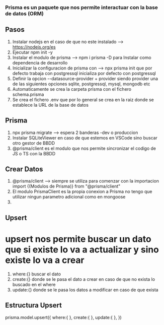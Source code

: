 ### Prisma es un paquete que nos permite interactuar con la base de datos (ORM)

## Pasos

1. Instalar nodejs en el caso de que no este instalado --> https://nodejs.org/es
2. Ejecutar npm init -y
3. Instalar el modulo de prisma --> npm i prisma -D para Instalar como dependencia de desarrollo
4. Inicializar la configuracion de prisma con --> npx prisma init que por defecto trabaja con postgressql inicializa por defecto con postgressql
5. Definir la opcion --datasource-provider + provider siendo provider una de las siguientes opciones sqlite, postgressql, mysql, mongodb etc
6. Automaticamente se crea la carpeta prisma con el fichero schema.prisma
7. Se crea el fichero .env que por lo general se crea en la raiz donde se establece la URL de la base de datos

## Prisma

1. npx prisma migrate --> espera 2 banderas -dev o produccion
2. Instalar SQLiteViewer en caso de que estemos en VSCode sino buscar otro gestor de BBDD
3. @prisma/client es el modulo que nos permite sincronizar el codigo de JS o TS con la BBDD

## Crear Datos

1. @prisma/client --> siempre se utiliza para comenzar con la importacion import {(Modulos de Prisma)} from "@prisma/client"
2. El modulo PrismaClient es la propia conexion a Prisma no tengo que utilizar ningun parametro adicional como en mongoose
3.

## Upsert

# upsert nos permite buscar un dato que si existe lo va a actualizar y sino existe lo va a crear

1. where:{} buscar el dato
2. create:{} donde se le pasa el dato a crear en caso de que no exista lo buscado en el where
3. update:{} donde se le pasa los datos a modificar en caso de que exista

## Estructura Upsert

prisma.model.upsert({
where:{
},
create:{
},
update:{
},
})
